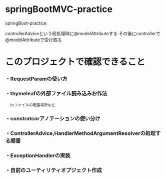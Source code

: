 # springBootMVC-practice
springBoot-practice

controllerAdviceという前処理時に@modelAttributeする
その後にcontrollerで@modelAttributeで受け取る

#  このプロジェクトで確認できること

### ・RequestParamの使い方
### ・thymeleafの外部ファイル読み込みお作法
      jsファイルの配置場所など
### ・constratcorアノテーションの使い分け
### ・ControllerAdvice,HandlerMethodArgumentResolverの処理する順番
### ・ExceptionHandlerの実装
### ・自前のユーティリティオプジェクト作成
